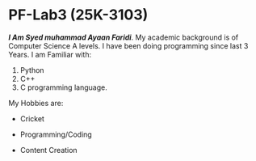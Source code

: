 # PF-Lab3 (25K-3103)
***I Am Syed muhammad Ayaan Faridi***\.
My academic background is of Computer Science A levels. 
I have been doing programming since last 3 Years.
I am Familiar with: 
1. Python
2. C++
3. C programming language.

My Hobbies are: 
- Cricket
* Programming/Coding
+ Content Creation
